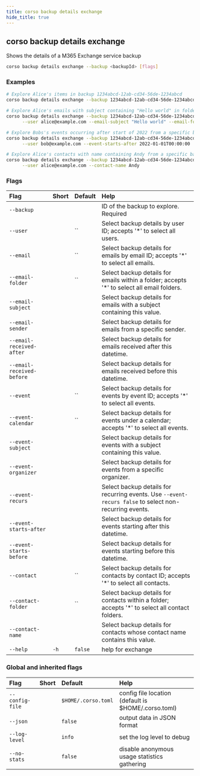 ```yaml
---
title: corso backup details exchange
hide_title: true
---
```

## corso backup details exchange

Shows the details of a M365 Exchange service backup

```bash
corso backup details exchange --backup <backupId> [flags]
```

### Examples

```bash
# Explore Alice's items in backup 1234abcd-12ab-cd34-56de-1234abcd 
corso backup details exchange --backup 1234abcd-12ab-cd34-56de-1234abcd --user alice@example.com

# Explore Alice's emails with subject containing "Hello world" in folder "Inbox" from a specific backup 
corso backup details exchange --backup 1234abcd-12ab-cd34-56de-1234abcd \
      --user alice@example.com --email-subject "Hello world" --email-folder Inbox

# Explore Bobs's events occurring after start of 2022 from a specific backup
corso backup details exchange --backup 1234abcd-12ab-cd34-56de-1234abcd \
      --user bob@example.com --event-starts-after 2022-01-01T00:00:00

# Explore Alice's contacts with name containing Andy from a specific backup
corso backup details exchange --backup 1234abcd-12ab-cd34-56de-1234abcd \
      --user alice@example.com --contact-name Andy
```

### Flags

|Flag|Short|Default|Help|
|:----|:-----|:-------|:----|
|`--backup`|||ID of the backup to explore. <div class='required'>Required</div>|
|`--user`||``|Select backup details by user ID; accepts '*' to select all users.|
|`--email`||``|Select backup details for emails by email ID; accepts '*' to select all emails.|
|`--email-folder`||``|Select backup details for emails within a folder; accepts '*' to select all email folders.|
|`--email-subject`|||Select backup details for emails with a subject containing this value.|
|`--email-sender`|||Select backup details for emails from a specific sender.|
|`--email-received-after`|||Select backup details for emails received after this datetime.|
|`--email-received-before`|||Select backup details for emails received before this datetime.|
|`--event`||``|Select backup details for events by event ID; accepts '*' to select all events.|
|`--event-calendar`||``|Select backup details for events under a calendar; accepts '*' to select all events.|
|`--event-subject`|||Select backup details for events with a subject containing this value.|
|`--event-organizer`|||Select backup details for events from a specific organizer.|
|`--event-recurs`|||Select backup details for recurring events. Use `--event-recurs false` to select non-recurring events.|
|`--event-starts-after`|||Select backup details for events starting after this datetime.|
|`--event-starts-before`|||Select backup details for events starting before this datetime.|
|`--contact`||``|Select backup details for contacts by contact ID; accepts '*' to select all contacts.|
|`--contact-folder`||``|Select backup details for contacts within a folder; accepts '*' to select all contact folders.|
|`--contact-name`|||Select backup details for contacts whose contact name contains this value.|
|`--help`|`-h`|`false`|help for exchange|

### Global and inherited flags

|Flag|Short|Default|Help|
|:----|:-----|:-------|:----|
|`--config-file`||`$HOME/.corso.toml`|config file location (default is $HOME/.corso.toml)|
|`--json`||`false`|output data in JSON format|
|`--log-level`||`info`|set the log level to debug|info|warn|error|
|`--no-stats`||`false`|disable anonymous usage statistics gathering|
